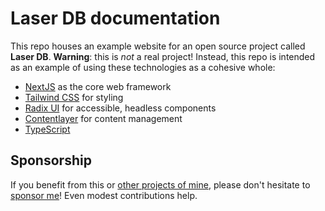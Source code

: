 # Laser DB documentation

This repo houses an example website for an open source project called **Laser DB**. **Warning**: this is _not_ a real project! Instead, this repo is intended as an example of using these technologies as a cohesive whole:

- [NextJS][next] as the core web framework
- [Tailwind CSS][tailwind] for styling
- [Radix UI][radix] for accessible, headless components
- [Contentlayer] for content management
- [TypeScript]

## Sponsorship

If you benefit from this or [other projects of mine](..), please don't hesitate to [sponsor me](/sponsors/lucperkins)! Even modest contributions help.

[contentlayer]: https://contentlayer.dev
[next]: https://nextjs.org
[radix]: https://radix-ui.com
[tailwind]: https://tailwindcss.com
[typescript]: https://typescriptlang.org
